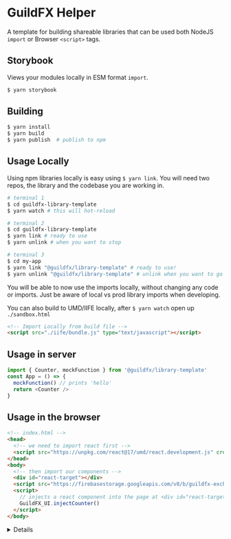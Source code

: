 # GuildFX Helper

A template for building shareable libraries that can be used both NodeJS `import` or Browser `<script>` tags.

## Storybook

Views your modules locally in ESM format `import`.

```bash
$ yarn storybook
```

## Building

```bash
$ yarn install
$ yarn build
$ yarn publish	# publish to npm
```

## Usage Locally

Using npm libraries locally is easy using `$ yarn link`. You will need two repos, the library and the codebase you are working in.

```bash
# terminal 1
$ cd guildfx-library-template
$ yarn watch # this will hot-reload
```

```bash
# terminal 2
$ cd guildfx-library-template
$ yarn link # ready to use
$ yarn unlink # when you want to stop
```

```bash
# terminal 3
$ cd my-app
$ yarn link "@guildfx/library-template" # ready to use!
$ yarn unlink "@guildfx/library-template" # unlink when you want to go back to prod version
```

You will be able to now use the imports locally, without changing any code or imports.
Just be aware of local vs prod library imports when developing.

You can also build to UMD/IIFE locally, after `$ yarn watch` open up `./sandbox.html`

```html
<!-- Import Locally from build file -->
<script src="./iife/bundle.js" type="text/javascript"></script>
```

## Usage in server

```js
import { Counter, mockFunction } from '@guildfx/library-template'
const App = () => {
  mockFunction() // prints 'hello'
  return <Counter />
}
```

## Usage in the browser

```html
<!-- index.html -->
<head>
  <!-- we need to import react first -->
  <script src="https://unpkg.com/react@17/umd/react.development.js" crossorigin></script>
</head>
<body>
  <!-- then import our components -->
  <div id="react-target"></div>
  <script src="https://firebasestorage.googleapis.com/v0/b/guildfx-exchange.appspot.com/o/index.js?alt=media&token=ed98e790-1eab-4b7f-acc1-b06065975d69"></script>
  <script>
    // injects a react component into the page at <div id="react-target">
    GuildFX_UI.injectCounter()
  </script>
</body>
```

<details>

# @vijayt/counter

This is just a demo component, part of the boilerplate for putting together a project that publishes components to the NPM registry. Features of the boilerplate include: Compilation using Rollup and TypeScript, Unit / Functional testing using Jest and React Testing library, Visual testing using Storybook. There is a [tutorial](https://vijayt.com/post/boilerplate-for-publishing-components-with-a-storybook/) that explains how the project was put together.

</details>
